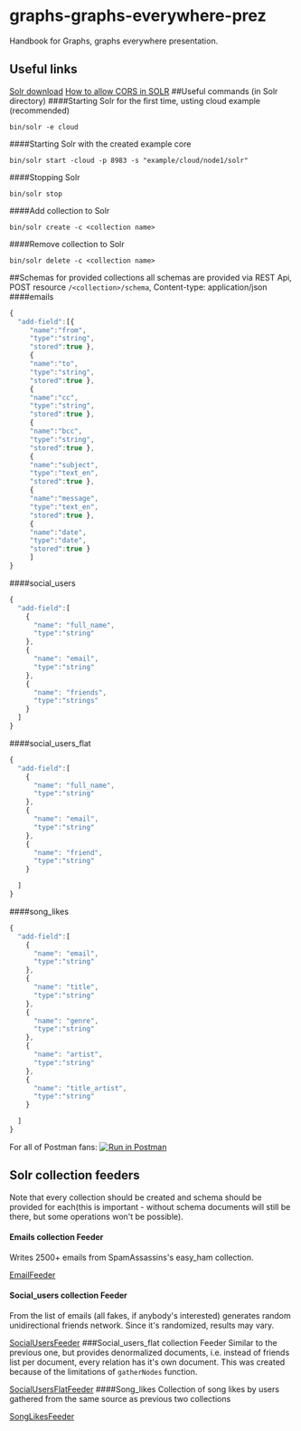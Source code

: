 # graphs-graphs-everywhere-prez

Handbook for Graphs, graphs everywhere presentation. 

## Useful links
[Solr download](http://archive.apache.org/dist/lucene/solr/6.2.0/)
[How to allow CORS in SOLR](http://marianoguerra.org/posts/enable-cors-in-apache-solr.html)
##Useful commands (in Solr directory)
####Starting Solr for the first time, usting cloud example (recommended)
```
bin/solr -e cloud
```
####Starting Solr with the created example core
```
bin/solr start -cloud -p 8983 -s "example/cloud/node1/solr"
```
####Stopping Solr
```
bin/solr stop
```
####Add collection to Solr
```
bin/solr create -c <collection name>
```

####Remove collection to Solr
```
bin/solr delete -c <collection name>
```
##Schemas for provided collections
all schemas are provided via REST Api, POST resource `/<collection>/schema`, Content-type: application/json
####emails
```javascript
{
  "add-field":[{
     "name":"from",
     "type":"string",
     "stored":true },
     {
     "name":"to",
     "type":"string",
     "stored":true },
     {
     "name":"cc",
     "type":"string",
     "stored":true },
     {
     "name":"bcc",
     "type":"string",
     "stored":true },
     {
     "name":"subject",
     "type":"text_en",
     "stored":true },
     {
     "name":"message",
     "type":"text_en",
     "stored":true },
     {
     "name":"date",
     "type":"date",
     "stored":true }
     ]
}
```
####social_users
```javascript
{
  "add-field":[
    {
      "name": "full_name",
      "type":"string"
    },
    {
      "name": "email",
      "type":"string"
    },
    {
      "name": "friends",
      "type":"strings"
    }
  ]
}
```
####social_users_flat
```javascript
{
  "add-field":[
    {
      "name": "full_name",
      "type":"string"
    },
    {
      "name": "email",
      "type":"string"
    },
    {
      "name": "friend",
      "type":"string"
    }

  ]
}
```
####song_likes
```javascript
{
  "add-field":[
    {
      "name": "email",
      "type":"string"
    },
    {
      "name": "title",
      "type":"string"
    },
    {
      "name": "genre",
      "type":"string"
    },
    {
      "name": "artist",
      "type":"string"
    },
    {
      "name": "title_artist",
      "type":"string"
    }

  ]
}
```

For all of Postman fans:
[![Run in Postman](https://run.pstmn.io/button.svg)](https://app.getpostman.com/run-collection/eaffa82012ba323c9f49)

## Solr collection feeders
Note that every collection should be created and schema should be provided for each(this is important - without schema documents will still be there, but some operations won't be possible).

#### Emails collection Feeder
Writes  2500+ emails from SpamAssassins's easy_ham collection. 

[EmailFeeder](/solr-example/src/main/java/jug/solrexample/feed/EmailFeeder.java)
#### Social_users collection Feeder
From the list of emails (all fakes, if anybody's interested) generates random unidirectional friends network. Since it's randomized, results may vary. 

[SocialUsersFeeder](/solr-example/src/main/java/jug/solrexample/feed/SocialUsersFeeder.java)
###Social_users_flat collection Feeder
Similar to the previous one, but provides denormalized documents, i.e. instead of friends list per document, every relation has it's own document. This was created because of the limitations of `gatherNodes` function.

[SocialUsersFlatFeeder]((/solr-example/src/main/java/jug/solrexample/feed/SocialUsersFlatFeeder.java))
####Song_likes
Collection of song likes by users gathered from the same source as previous two collections

[SongLikesFeeder](/solr-example/src/main/java/jug/solrexample/feed/SongLikesFeeder.java)


